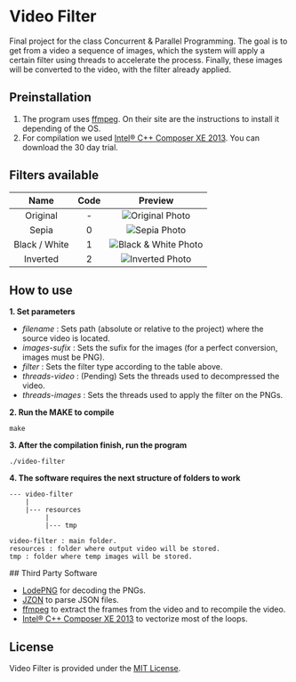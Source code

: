 # Video Filter
Final project for the class Concurrent & Parallel Programming. The goal is to get from a video a sequence of images, which the system will apply a certain filter using threads to accelerate the process. Finally, these images will be converted to the video, with the filter already applied.

## Preinstallation
1. The program uses [ffmpeg](http://www.ffmpeg.org/download.html). On their site are the instructions to install it depending of the OS.
2. For compilation we used [Intel® C++ Composer XE 2013](https://software.intel.com/en-us/intel-composer-xe/). You can download the 30 day trial.

## Filters available
| Name          | Code |Preview |
|:-------------:|:----:|:------:|
| Original      | -    | ![Original Photo](http://cl.ly/image/261o2x2C2R2H/video_filter_original.png) |
| Sepia         | 0    | ![Sepia Photo](http://cl.ly/image/190K0P2g2a27/video_filter_sepia.png) |
| Black / White | 1    | ![Black & White Photo](http://cl.ly/image/3h3m1m2k2J2A/video_filter_blackwhite.png) |
| Inverted      | 2    | ![Inverted Photo](http://cl.ly/image/3D1r3k090B0N/video_filter_inverted.png) |

## How to use

**1. Set parameters**

* *filename* : Sets path (absolute or relative to the project) where the source video is located.
* *images-sufix* : Sets the sufix for the images (for a perfect conversion, images must be PNG).
* *filter* : Sets the filter type according to the table above.
* *threads-video* : (Pending) Sets the threads used to decompressed the video.
* *threads-images* : Sets the threads used to apply the filter on the PNGs.

**2. Run the MAKE to compile**

    make

**3. After the compilation finish, run the program**

    ./video-filter

**4. The software requires the next structure of folders to work**

    --- video-filter
        |
        |--- resources
             |
             |--- tmp

    video-filter : main folder.
    resources : folder where output video will be stored.
    tmp : folder where temp images will be stored.

## Third Party Software
* [LodePNG](http://lodev.org/lodepng/) for decoding the PNGs.
* [JZON](https://code.google.com/p/jzon/) to parse JSON files.
* [ffmpeg](http://www.ffmpeg.org/download.html) to extract the frames from the video and to recompile the video.
* [Intel® C++ Composer XE 2013](https://software.intel.com/en-us/intel-composer-xe/) to vectorize most of the loops.

## License
Video Filter is provided under the [MIT License](LICENSE.md).
